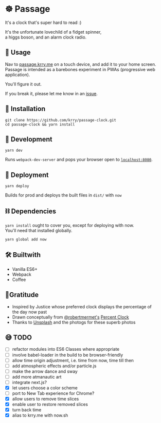 # ☸︎ Passage

It's a clock that's super hard to read :)

It's the unfortunate lovechild of a fidget spinner,\
a higgs boson, and an alarm clock radio.

## 📱 Usage

Nav to [passage.krry.me](https://passage.krry.me) on a touch device, and add it to your home screen.\
Passage is intended as a barebones experiment in PWAs (progressive web application).

You'll figure it out.

If you break it, please let me know in an [issue](https://github.com/krry/passage-clock/issues).

## 💉 Installation

```
git clone https://github.com/krry/passage-clock.git
cd passage-clock && yarn install
```

## 🚧 Development

```
yarn dev
```

Runs `webpack-dev-server` and pops your browser open to
[`localhost:8080`](http://localhost:8080).

## 🚢 Deployment

```
yarn deploy
```

Builds for prod and deploys the built files in `dist/` with `now`


## ⛓ Dependencies

`yarn install` ought to cover you, except for deploying with now.\
You'll need that installed globally.

```
yarn global add now
```

## 🛠 Builtwith

- Vanilla ES6+
- Webpack
- Coffee

## 🙏Gratitude

- Inspired by Justice whose preferred clock displays the percentage of the day now past
- Drawn conceptually from [@robertmermet's](http://robertmermet.com/) [Percent Clock](https://github.com/robertmermet/percentclock/)
- Thanks to [Unsplash](https://unsplash.com/developers) and the photogs for these superb photos

## 😅 TODO

- [ ] refactor modules into ES6 Classes where appropriate
- [ ] involve babel-loader in the build to be browser-friendly
- [ ] allow time origin adjustment, i.e. time from now, time till then
- [ ] add atmospheric effects and/or particle.js
- [ ] make the arrow dance and sway
- [ ] add more atmanautic art
- [ ] integrate next.js?
- [x] let users choose a color scheme
- [ ] port to New Tab experience for Chrome?
- [x] allow users to remove time slices
- [x] enable user to restore removed slices
- [x] turn back time
- [x] alias to krry.me with now.sh
